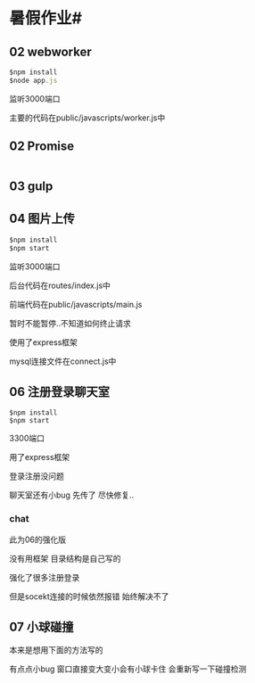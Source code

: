 # 暑假作业#







## 02 webworker ##

```javascript
$npm install
$node app.js
```

监听3000端口

主要的代码在public/javascripts/worker.js中

## 02 Promise

```

```





## 03 gulp





## 04 图片上传

```javascript
$npm install
$npm start
```

监听3000端口 

后台代码在routes/index.js中

前端代码在public/javascripts/main.js

暂时不能暂停..不知道如何终止请求

使用了express框架

mysql连接文件在connect.js中



## 06 注册登录聊天室

```
$npm install
$npm start
```

3300端口

用了express框架

登录注册没问题

聊天室还有小bug  先传了  尽快修复..



### chat

此为06的强化版

没有用框架 目录结构是自己写的

强化了很多注册登录

但是socekt连接的时候依然报错 始终解决不了





## 07 小球碰撞

本来是想用下面的方法写的  

有点点小bug  窗口直接变大变小会有小球卡住  会重新写一下碰撞检测